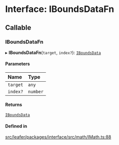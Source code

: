 # Interface: IBoundsDataFn

## Callable

### IBoundsDataFn

▸ **IBoundsDataFn**(`target`, `index?`): [`IBoundsData`](IBoundsData.md)

#### Parameters

| Name | Type |
| :------ | :------ |
| `target` | `any` |
| `index?` | `number` |

#### Returns

[`IBoundsData`](IBoundsData.md)

#### Defined in

[src/leafer/packages/interface/src/math/IMath.ts:88](https://github.com/leaferjs/leafer/blob/c0a3cd1f6ba179c1348a90558ab02097cb535d9a/packages/interface/src/math/IMath.ts#L88)
